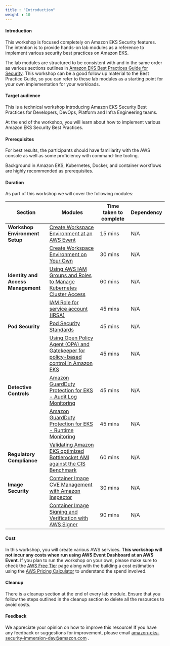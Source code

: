 ```yaml
---
title : "Introduction"
weight : 10
---
```


#### Introduction

This workshop is focused completely on Amazon EKS Security features. The intention is to provide hands-on 
lab modules as a reference to implement various security best practices on Amazon EKS.

The lab modules are structured to be consistent with and in the same order as various sections outlines in [Amazon EKS Best Practices Guide for Security](https://aws.github.io/aws-eks-best-practices/security/docs/). This workshop can be a good follow up material to the Best Practice Guide, so you can refer to these lab modules as a starting point for your own implementation for your workloads.

#### Target audience

This is a technical workshop introducing Amazon EKS Security Best Practices for Developers, DevOps, Platform and Infra Engineering teams.

At the end of the workshop, you will learn about how to implement various Amazon EKS Security Best Practices.

#### Prerequisites

For best results, the participants should have familiarity with the AWS console as well as some proficiency with command-line tooling.

Background in Amazon EKS, Kubernetes, Docker, and container workflows are highly recommended as prerequisites.

#### Duration

As part of this workshop we will cover the following modules:

| Section | Modules | Time taken to complete | Dependency |
| --- | --- | --- | --- |
| **Workshop Environment Setup**| [Create Workspace Environment at an AWS Event](/1-create-workspace-environment/awsevent) | 15 mins | N/A |
| | [Create Workspace Environment on Your Own](/1-create-workspace-environment/onown) | 30 mins | N/A |
| **Identity and Access Management**| [Using AWS IAM Groups and Roles to Manage Kubernetes Cluster Access](/2-identity-and-access-management/iam-groups-roles-to-manage-eks-access) | 60 mins | N/A |
| | [IAM Role for service account (IRSA)](/2-identity-and-access-management/irsa) | 45 mins | N/A |
| **Pod Security**| [Pod Security Standards](/3-pod-security/psa-pss) | 45 mins | N/A |
| | [Using Open Policy Agent (OPA) and Gatekeeper for policy-based control in Amazon EKS](/3-pod-security/opa) | 45 mins | N/A |
| **Detective Controls** | [Amazon GuardDuty Protection for EKS - Audit Log Monitoring](/5-detective-controls/guardDuty-protection-for-eks/eks-audit-logs) | 45 mins | N/A |
| | [Amazon GuardDuty Protection for EKS - Runtime Monitoring](/5-detective-controls/guardDuty-protection-for-eks/eks-runtime) | 45 mins | N/A |
| **Regulatory Compliance**| [Validating Amazon EKS optimized Bottlerocket AMI against the CIS Benchmark](/10-regulatory-compliance/cis-bottlerocket-eks/) | 60 mins | N/A |
| **Image Security** | [Container Image CVE Management with Amazon Inspector](/12-image-security/manage-image-cve-with-inspector/) | 30 mins | N/A |
| | [Container Image Signing and Verification with AWS Signer](/12-image-security/image-signing-with-aws-signer/) | 90 mins | N/A |

#### Cost

In this workshop, you will create various AWS services. **This workshop will not incur any costs when run using AWS Event Dashboard at an AWS Event**. If you plan to run the workshop on your own, please make sure to check the [AWS Free Tier](https://aws.amazon.com/free/) page along with the building a cost estimation using the [AWS Pricing Calculator](https://calculator.aws/#/) to understand the spend involved.

#### Cleanup

There is a cleanup section at the end of every lab module. Ensure that you follow the steps outlined in the cleanup section to delete all the resources to avoid costs.

#### Feedback

We appreciate your opinion on how to improve this resource! If you have any feedback or suggestions for improvement, please email [amazon-eks-security-immersion-day@amazon.com](mailto:amazon-eks-security-immersion-day@amazon.com)
.